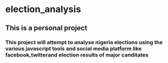 # election_analysis
## This is a personal project
### This project will attempt to analyse nigeria elections using the various javascript tools and social media platform like facebook,twitterand election results of major canditates
